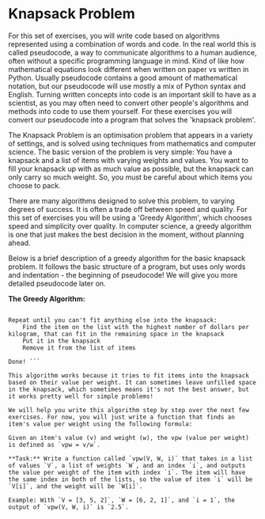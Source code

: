 # Knapsack Problem

For this set of exercises, you will write code based on algorithms represented using a combination of words and code. In the real world this is called pseudocode, a way to communicate algorithms to a human audience, often without a specific programming language in mind. Kind of like how mathematical equations look different when written on paper vs written in Python. Usually pseudocode contains a good amount of mathematical notation, but our pseudocode will use mostly a mix of Python syntax and English. Turning written concepts into code is an important skill to have as a scientist, as you may often need to convert other people's algorithms and methods into code to use them yourself. For these exercises you will convert our pseudocode into a program that solves the 'knapsack problem'.

The Knapsack Problem is an optimisation problem that appears in a variety of settings, and is solved using techniques from mathematics and computer science. The basic version of the problem is very simple: You have a knapsack and a list of items with varying weights and values. You want to fill your knapsack up with as much value as possible, but the knapsack can only carry so much weight. So, you must be careful about which items you choose to pack. 

There are many algorithms designed to solve this problem, to varying degrees of success. It is often a trade off between speed and quality. For this set of exercises you will be using a 'Greedy Algorithm', which chooses speed and simplicity over quality. In computer science, a greedy algorithm is one that just makes the best decision in the moment, without planning ahead.

Below is a brief description of a greedy algorithm for the basic knapsack problem. It follows the basic structure of a program, but uses only words and indentation - the beginning of pseudocode! We will give you more detailed pseudocode later on.

**The Greedy Algorithm:**
```Given a list of items with values in dollars, their corresponding weights in kilograms, and a maximum knapsack weight in kilograms:

Repeat until you can't fit anything else into the knapsack:
    Find the item on the list with the highest number of dollars per kilogram, that can fit in the remaining space in the knapsack
    Put it in the knapsack
    Remove it from the list of items

Done! ```

This algorithm works because it tries to fit items into the knapsack based on their value per weight. It can sometimes leave unfilled space in the knapsack, which sometimes means it's not the best answer, but it works pretty well for simple problems!

We will help you write this algorithm step by step over the next few exercises. For now, you will just write a function that finds an item's value per weight using the following formula:

Given an item's value (v) and weight (w), the vpw (value per weight) is defined as `vpw = v/w`.  

**Task:** Write a function called `vpw(V, W, i)` that takes in a list of values `V`, a list of weights `W`, and an index `i`, and outputs the value per weight of the item with index `i`. The item will have the same index in both of the lists, so the value of item `i` will be `V[i]`, and the weight will be `W[i]`.

Example: With `V = [3, 5, 2]`, `W = [6, 2, 1]`, and `i = 1`, the output of `vpw(V, W, i)` is `2.5`.
